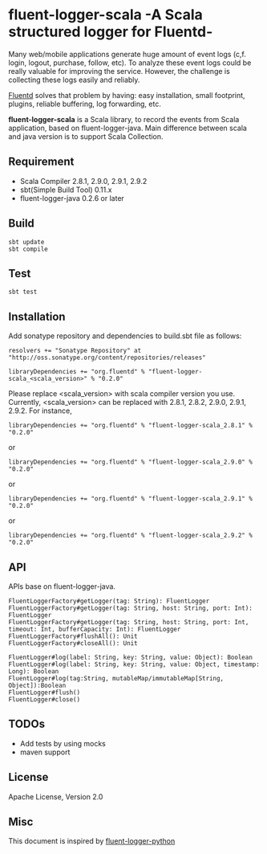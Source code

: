 # fluent-logger-scala -A Scala structured logger for Fluentd-

Many web/mobile applications generate huge amount of event logs (c,f. login, logout, purchase, follow, etc). To analyze these event logs could be really valuable for improving the service. However, the challenge is collecting these logs easily and reliably.


[Fluentd](http://github.com/fluent/fluentd) solves that problem by having: easy installation, small footprint, plugins, reliable buffering, log forwarding, etc.

**fluent-logger-scala** is a Scala library, to record the events from Scala application,  based on fluent-logger-java.
Main difference between scala and java version is to support Scala Collection.


## Requirement

* Scala Compiler 2.8.1, 2.9.0, 2.9.1, 2.9.2
* sbt(Simple Build Tool) 0.11.x
* fluent-logger-java 0.2.6 or later

## Build

    sbt update
    sbt compile

## Test

    sbt test

## Installation

Add sonatype repository and dependencies to build.sbt file as follows:

    resolvers += "Sonatype Repository" at "http://oss.sonatype.org/content/repositories/releases"
    
    libraryDependencies += "org.fluentd" % "fluent-logger-scala_<scala_version>" % "0.2.0"
    

Please replace <scala_version> with scala compiler version you use.
Currently, <scala_version> can be replaced with 2.8.1, 2.8.2, 2.9.0, 2.9.1, 2.9.2.
For instance,

    libraryDependencies += "org.fluentd" % "fluent-logger-scala_2.8.1" % "0.2.0"

or

    libraryDependencies += "org.fluentd" % "fluent-logger-scala_2.9.0" % "0.2.0"

or

    libraryDependencies += "org.fluentd" % "fluent-logger-scala_2.9.1" % "0.2.0"

or

    libraryDependencies += "org.fluentd" % "fluent-logger-scala_2.9.2" % "0.2.0"

## API

APIs base on fluent-logger-java.

    FluentLoggerFactory#getLogger(tag: String): FluentLogger
    FluentLoggerFactory#getLogger(tag: String, host: String, port: Int): FluentLogger
    FluentLoggerFactory#getLogger(tag: String, host: String, port: Int, timeout: Int, bufferCapacity: Int): FluentLogger
    FluentLoggerFactory#flushAll(): Unit
    FluentLoggerFactory#closeAll(): Unit

    FluentLogger#log(label: String, key: String, value: Object): Boolean
    FluentLogger#log(label: String, key: String, value: Object, timestamp: Long): Boolean
    FluentLogger#log(tag:String, mutableMap/immutableMap[String, Object]):Boolean
    FluentLogger#flush()
    FluentLogger#close()


## TODOs

* Add tests by using mocks
* maven support

## License

Apache License, Version 2.0

## Misc

This document is inspired by [fluent-logger-python](https://github.com/fluent/fluent-logger-python)
